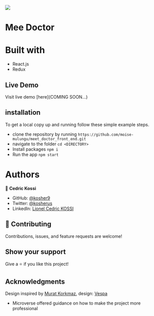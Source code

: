 ![](https://img.shields.io/badge/Microverse-blueviolet)
# Mee Doctor

# Built with
- React.js
- Redux

## Live Demo
Visit live demo [here](COMING SOON...)

## installation

To get a local copy up and running follow these simple example steps.

- clone the repository by running
  ``` https://github.com/moise-mulungu/meet_doctor_front_end.git ```
- navigate to the folder
  ``` cd <DIRECTORY> ```
- Install packages
  ``` npm i ```
- Run the app
  ``` npm start ```

# Authors

👤 **Cedric Kossi**

- GitHub: [@kosher9](https://github.com/kosher9)
- Twitter: [@kosherus](https://twitter.com/kosherus)
- LinkedIn: [Lionel Cedric KOSSI](https://linkedin.com/in/lionel-c%C3%A9dric-kossi-323042172)

## :handshake: Contributing
Contributions, issues, and feature requests are welcome!
## Show your support
Give a :star:️ if you like this project!
## Acknowledgments
Design inspired by [Murat Korkmaz](https://www.behance.net/muratk), design: [Vespa](https://www.behance.net/gallery/26425031/Vespa-Responsive-Redesign)

- Microverse offered guidance on how to make the project more professional